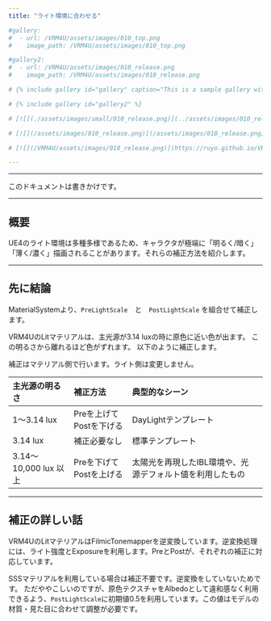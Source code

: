 ```yaml
---
title: "ライト環境に合わせる"

#gallery:
#  - url: /VRM4U/assets/images/010_top.png
#    image_path: /VRM4U/assets/images/010_top.png

#gallery2:
#  - url: /VRM4U/assets/images/010_release.png
#    image_path: /VRM4U/assets/images/010_release.png

# {% include gallery id="gallery" caption="This is a sample gallery with **Markdown support**." %}

# {% include gallery id="gallery2" %}

# [![](./assets/images/small/010_release.png)](../assets/images/010_release.png)

# [![](/assets/images/010_release.png)](/assets/images/010_release.png)

# [![](/VRM4U/assets/images/010_release.png)](https://ruyo.github.io/VRM4U/assets/images/010_release.png)

---
```


----
このドキュメントは書きかけです。

----
## 概要

UE4のライト環境は多種多様であるため、キャラクタが極端に「明るく/暗く」「薄く/濃く」描画されることがあります。それらの補正方法を紹介します。

----
## 先に結論

MaterialSystemより、`PreLightScale`　と　`PostLightScale` を組合せて補正します。

VRM4UのLitマテリアルは、主光源が3.14 luxの時に原色に近い色が出ます。
この明るさから離れるほど色がずれます。
以下のように補正します。

補正はマテリアル側で行います。ライト側は変更しません。


|主光源の明るさ|補正方法|典型的なシーン||
|:-|:-|:-|-|
|1～3.14 lux|Preを上げてPostを下げる|DayLightテンプレート|
|3.14 lux|補正必要なし|標準テンプレート|
|3.14～10,000 lux 以上|Preを下げてPostを上げる|太陽光を再現したIBL環境や、光源デフォルト値を利用したもの|


----
## 補正の詳しい話

VRM4UのLitマテリアルはFilmicTonemapperを逆変換しています。逆変換処理には、ライト強度とExposureを利用します。PreとPostが、それぞれの補正に対応しています。

SSSマテリアルを利用している場合は補正不要です。逆変換をしていないためです。
ただややこしいのですが、原色テクスチャをAlbedoとして違和感なく利用できるよう、`PostLightScale`に初期値0.5を利用しています。この値はモデルの材質・見た目に合わせて調整が必要です。
